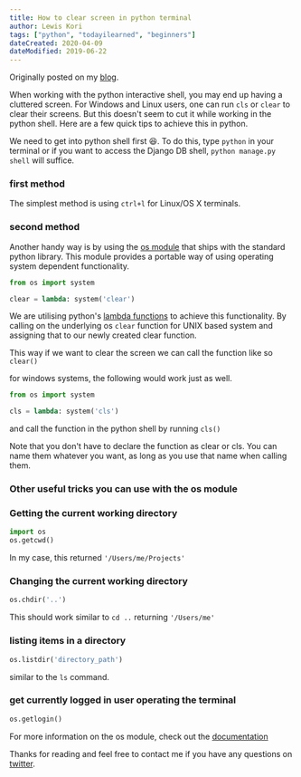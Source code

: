 ```yaml
---
title: How to clear screen in python terminal
author: Lewis Kori
tags: ["python", "todayilearned", "beginners"]
dateCreated: 2020-04-09
dateModified: 2019-06-22
---
```

Originally posted on my [blog](https://lewiskori.com/post/how-to-clear-screen-in-python-terminal).

When working with the python interactive shell, you may end up having a cluttered screen. For Windows and Linux users, one can run `cls` or `clear` to clear their screens. But this doesn't seem to cut it while working in the python shell. Here are a few quick tips to achieve this in python. 

We need to get into python shell first 😆. To do this, type `python` in your terminal or if you want to access the Django DB shell, `python manage.py shell` will suffice.

### first method

The simplest method is using `ctrl+l` for Linux/OS X terminals.

### second method

Another handy way is by using the [os module](https://docs.python.org/3/library/os.html) that ships with the standard python library. This module provides a portable way of using operating system dependent functionality.

```python
from os import system

clear = lambda: system('clear')
```

We are utilising python's [lambda functions](https://www.w3schools.com/python/python_lambda.asp) to achieve this functionality. By calling on the underlying os `clear` function for UNIX based system and assigning that to our newly created clear function.

This way if we want to clear the screen we can call the function like so `clear()`

for windows systems, the following would work just as well.

```python
from os import system

cls = lambda: system('cls')
```

and call the function in the python shell by running `cls()`

Note that you don't have to declare the function as clear or cls. You can name them whatever you want, as long as you use that name when calling them.

### Other useful tricks you can use with the os module

### Getting the current working directory

```python
import os
os.getcwd()
```

In my case, this returned `'/Users/me/Projects'`

### Changing the current working directory

```python
os.chdir('..')
```

This should work similar to `cd ..` returning `'/Users/me'`

### listing items in a directory

```python
os.listdir('directory_path')
```

similar to the `ls` command.

### get currently logged in user operating the terminal

```python
os.getlogin()
```

For more information on the os module, check out the [documentation](https://docs.python.org/3/library/os.html)

Thanks for reading and feel free to contact me if you have any questions on [twitter](https://twitter.com/lewis_kihiu).
